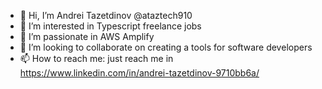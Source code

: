 - 👋 Hi, I’m Andrei Tazetdinov @ataztech910
- 👀 I’m interested in Typescript freelance jobs
- 🌱 I’m passionate in AWS Amplify
- 💞️ I’m looking to collaborate on creating a tools for software developers
- 📫 How to reach me: just reach me in https://www.linkedin.com/in/andrei-tazetdinov-9710bb6a/

<!---
ataztech910/ataztech910 is a ✨ special ✨ repository because its `README.md` (this file) appears on your GitHub profile.
You can click the Preview link to take a look at your changes.
--->
